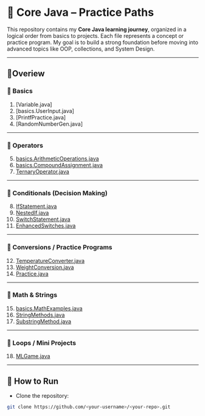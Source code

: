 # 🌿 Core Java – Practice Paths

This repository contains my **Core Java learning journey**, organized in a logical order from basics to projects.
Each file represents a concept or practice program.
My goal is to build a strong foundation before moving into advanced topics like OOP, collections, and System Design.

---

## 🧋Overiew

### 🍁 Basics
1. [Variable.java]
2. [basics.UserInput.java]
3. [PrintfPractice.java]
4. [RandomNumberGen.java]

---

### 🍁 Operators
5. [basics.ArithmeticOperations.java](src/05_ArithmeticOperations.java)
6. [basics.CompoundAssignment.java](src/06_CompoundAssignment.java)
7. [TernaryOperator.java](src/07_TernaryOperator.java)

---

### 🍁 Conditionals (Decision Making)
8. [IfStatement.java](src/08_IfStatement.java)
9. [NestedIf.java](src/09_NestedIf.java)
10. [SwitchStatement.java](src/10_SwitchStatement.java)
11. [EnhancedSwitches.java](src/11_EnhancedSwitches.java)

---

### 🍁 Conversions / Practice Programs
12. [TemperatureConverter.java](src/12_TemperatureConverter.java)
13. [WeightConversion.java](src/13_WeightConversion.java)
14. [Practice.java](src/14_Practice.java)

---

### 🍁 Math & Strings
15. [basics.MathExamples.java](src/15_MathExamples.java)
16. [StringMethods.java](src/16_StringMethods.java)
17. [SubstringMethod.java](src/17_SubstringMethod.java)

---

### 🍁 Loops / Mini Projects
18. [MLGame.java](src/18_MLGame.java)

---

## 🚀 How to Run
- Clone the repository:
```bash
git clone https://github.com/<your-username>/<your-repo>.git

